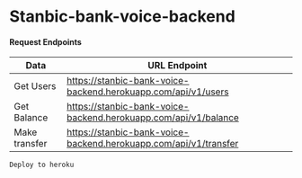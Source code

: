 # Stanbic-bank-voice-backend

#### Request Endpoints

| Data          | URL Endpoint                                                     |
|---------------|------------------------------------------------------------------|
| Get Users     | https://stanbic-bank-voice-backend.herokuapp.com/api/v1/users    |
| Get Balance   | https://stanbic-bank-voice-backend.herokuapp.com/api/v1/balance  |
| Make transfer | https://stanbic-bank-voice-backend.herokuapp.com/api/v1/transfer |

```
Deploy to heroku 
```